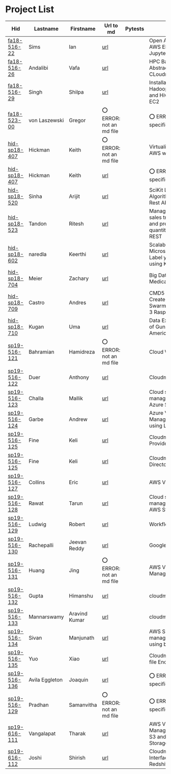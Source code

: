 # Project List

| Hid                                                                 | Lastname       | Firstname     | Url to md                                                                                                       | Pytests   | Title                                                               |
|---------------------------------------------------------------------|----------------|---------------|-----------------------------------------------------------------------------------------------------------------|-----------|---------------------------------------------------------------------|
| [fa18-516-22](https://github.com/cloudmesh-community/fa18-516-22)   | Sims           | Ian           | [url](https://github.com/cloudmesh-community/fa18-516-22/blob/master/project-report/report.md)                  |           | Open API with AWS EMR and Jupyter                                   |
| [fa18-516-26](https://github.com/cloudmesh-community/fa18-516-26)   | Andalibi       | Vafa          | [url](https://github.com/cloudmesh/cloudmesh-batch/blob/master/README.md)                                       |           | HPC Batch Abstraction for CLoudmesh                                 |
| [fa18-516-29](https://github.com/cloudmesh-community/fa18-516-29)   | Singh          | Shilpa        | [url](https://github.com/cloudmesh-community/fa18-516-29/tree/master/project-report/report.md)                  |           | Installation of Hadoop, Spark and Hive on AWS EC2                   |
| [fa18-523-00](https://github.com/cloudmesh-community/fa18-523-00)   | von Laszewski  | Gregor        | :o: ERROR: not an md file                                                                                       |           | :o: ERROR: no title specified                                       |
| [hid-sp18-407](https://github.com/cloudmesh-community/hid-sp18-407) | Hickman        | Keith         | :o: ERROR: not an md file                                                                                       |           | Virtualization on AWS with Julia                                    |
| [hid-sp18-407](https://github.com/cloudmesh-community/hid-sp18-407) | Hickman        | Keith         | [url](https://github.com/cloudmesh-community/hid-sp18-407/blob/master/project-code/README.md)                   |           | :o: ERROR: no title specified                                       |
| [hid-sp18-520](https://github.com/cloudmesh-community/hid-sp18-520) | Sinha          | Arijit        | [url](https://github.com/cloudmesh-community/hid-sp18-523/tree/master/project-report/report.md)                 |           | SciKit Learn Algorithms with Rest API                               |
| [hid-sp18-523](https://github.com/cloudmesh-community/hid-sp18-523) | Tandon         | Ritesh        | [url](https://github.com/cloudmesh-community/hid-sp18-523/tree/master/project-report/report.md)                 |           | Managing item sales transactions and predicting quantity using REST |
| [hid-sp18-602](https://github.com/cloudmesh-community/hid-sp18-602) | naredla        | Keerthi       | [url](https://github.com/cloudmesh-community/hid-sp18-602/tree/master/project-report/report.md)                 |           | Scalable Microservices to Label yelp images using Kuberenets        |
| [hid-sp18-704](https://github.com/cloudmesh-community/hid-sp18-704) | Meier          | Zachary       | [url](https://github.com/cloudmesh-community/hid-sp18-704/blob/master/project-report/report.md)                 |           | Big Data in Medical Sciences                                        |
| [hid-sp18-709](https://github.com/cloudmesh-community/hid-sp18-709) | Castro         | Andres        | [url](https://github.com/cloudmesh-community/hid-sp18-709/blob/master/project-report/report.md)                 |           | CMD5 Plugin to Create a Docker Swarm Cluster on 3 Raspberry PIs     |
| [hid-sp18-710](https://github.com/cloudmesh-community/hid-sp18-710) | Kugan          | Uma           | [url](https://github.com/cloudmesh-community/hid-sp18-710/blob/master/project-report/report.md)                 |           | Data Exploration of Gun violence in America                         |
| [sp19-516-121](https://github.com/cloudmesh-community/sp19-516-121) | Bahramian      | Hamidreza     | :o: ERROR: not an md file                                                                                       |           | Cloud Workflow                                                      |
| [sp19-516-122](https://github.com/cloudmesh-community/sp19-516-122) | Duer           | Anthony       | [url](https://github.com/cloudmesh/cloudmesh-emr/blob/master/README.md)                                         |           | Cloudmesh Emr                                                       |
| [sp19-516-123](https://github.com/cloudmesh-community/sp19-516-123) | Challa         | Mallik        | [url](https://github.com/cloudmesh/cloudmesh-storage/blob/master/README.md)                                     |           | Cloud service file management with Azure Storage                    |
| [sp19-516-124](https://github.com/cloudmesh-community/sp19-516-124) | Garbe          | Andrew        | [url](https://github.com/cloudmesh-community/sp19-516-124/blob/master/project-code/readme.md)                   |           | Azure VM Management using Libcloud                                  |
| [sp19-516-125](https://github.com/cloudmesh-community/sp19-516-125) | Fine           | Keli          | [url](https://github.com/cloudmesh/cloudmesh-storage/blob/master/README.md)                                     |           | Cloudmesh Box Provider                                              |
| [sp19-516-125](https://github.com/cloudmesh-community/sp19-516-125) | Fine           | Keli          | [url](https://github.com/cloudmesh/cloudmesh-storage/blob/master/README.md)                                     |           | Cloudmesh Virtual Directory                                         |
| [sp19-516-127](https://github.com/cloudmesh-community/sp19-516-127) | Collins        | Eric          | [url](https://github.com/cloudmesh-community/sp19-516-127/blob/master/project_report.md)                        |           | AWS VM manager                                                      |
| [sp19-516-128](https://github.com/cloudmesh-community/sp19-516-128) | Rawat          | Tarun         | [url](https://github.com/cloudmesh/cloudmesh-manual/blob/master/docs-source/source/README-storage.md)           |           | Cloud service file management with AWS Storage                      |
| [sp19-516-129](https://github.com/cloudmesh-community/sp19-516-129) | Ludwig         | Robert        | [url](https://github.com/cloudmesh-community/sp19-516-129/blob/master/project-code/cloudmesh-flow/README.md)    |           | Workflow                                                            |
| [sp19-516-130](https://github.com/cloudmesh-community/sp19-516-130) | Rachepalli     | Jeevan Reddy  | [url](https://github.com/cloudmesh/cloudmesh-storage/tree/master/cloudmesh/storage/provider/gdrive/README.md)   |           | Google Drive                                                        |
| [sp19-516-131](https://github.com/cloudmesh-community/sp19-516-131) | Huang          | Jing          | :o: ERROR: not an md file                                                                                       |           | AWS VM Management                                                   |
| [sp19-516-132](https://github.com/cloudmesh-community/sp19-516-132) | Gupta          | Himanshu      | [url](https://github.com/cloudmesh/cloudmesh-cloud/blob/master/README.md)                                       |           | cloudmesh.gcloud                                                    |
| [sp19-516-133](https://github.com/cloudmesh-community/sp19-516-133) | Mannarswamy    | Aravind Kumar | [url](https://github.com/cloudmesh/cloudmesh-cloud/blob/master/README.md)                                       |           | cloudmesh.gcloud                                                    |
| [sp19-516-134](https://github.com/cloudmesh-community/sp19-516-134) | Sivan          | Manjunath     | [url](https://github.com/cloudmesh/cloudmesh-manual/blob/master/docs-source/source/README-storage.md)           |           | AWS S3 file management using boto                                   |
| [sp19-516-135](https://github.com/cloudmesh-community/sp19-516-135) | Yuo            | Xiao          | [url](https://github.com/cloudmesh/cloudmesh-manual/blob/master/docs-source/source/configuration/encryption.md) |           | Cloudmesh Yaml file Encryption                                      |
| [sp19-516-136](https://github.com/cloudmesh-community/sp19-516-136) | Avila Eggleton | Joaquin       | [url](https://github.com/cloudmesh-community/sp19-516-136/tree/master/project-code/cloudmesh.azure/README.md)   |           | :o: ERROR: no title specified                                       |
| [sp19-516-129](https://github.com/cloudmesh-community/sp19-516-129) | Pradhan        | Samanvitha    | :o: ERROR: not an md file                                                                                       |           | :o: ERROR: no title specified                                       |
| [sp19-616-111](https://github.com/cloudmesh-community/sp19-616-111) | Vangalapat     | Tharak        | [url](https://github.com/cloudmesh/cloudmesh-manual/blob/master/docs-source/source/objectstore.md)              |           | AWS VM Management with S3 and object Storage                        |
| [sp19-616-112](https://github.com/cloudmesh-community/sp19-616-112) | Joshi          | Shirish       | [url](https://github.com/cloudmesh-community/sp19-616-112/blob/master/project-report/report.md)                 |           | Cloudmesh Interface to AWS Redshift                                 |
